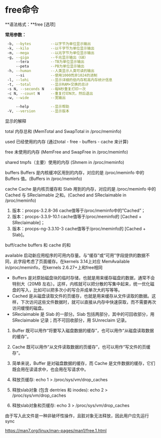 # free命令



**语法格式：**free [选项]

**常用参数：**﻿

```bash
 -b, --bytes         --以字节为单位显示输出
 -k, --kilo          --以千字节为单位显示输出
 -m, --mega          --以兆字节为单位显示输出
 -g, --giga          --千兆显示输出（GB）
     --tera          --TB为单位显示输出
     --peta          --PB为单位显示输出
 -h, --human         --人类显示人类可读的输出
     --si            --使用1000而非1024的进制
 -l, --lohi          --显示详细的低内存和高内存统计信息
 -t, --total         --显示RAM+交换的总计
 -s N, --seconds N   --每N秒重复打印一次
 -c N, --count N     --重复打印N次，然后退出
 -w, --wide          --宽输出

     --help     	 --显示帮助
 -V, --version  	 --显示版本

```


显示的解释

total  内存总和 (MemTotal and SwapTotal in /proc/meminfo)

used   已经使用的内存 (通过total - free - buffers - cache 来计算)

free   未使用的内存 (MemFree and SwapFree in /proc/meminfo)

shared  tmpfs（主要）使用的内存 (Shmem in /proc/meminfo)

buffers  Buffers 是内核缓冲区用到的内存，对应的是 /proc/meminfo 中的 Buffers 值。(Buffers in /proc/meminfo)

cache   Cache 是内核页缓存和 Slab 用到的内存，对应的是 /proc/meminfo 中的 Cached 与 SReclaimable 之和。(Cached and SReclaimable in /proc/meminfo)

1. 版本：procps-3.2.8-36            cache值等于/proc/meminfo中的”Cached”；
2. 版本：procps-3.3.9-10.1         cache值等于/proc/meminfo的 [Cached + SReclaimable]；
3. 版本：procps-ng-3.3.10-3       cache值等于/proc/meminfo的 [Cached + Slab]。

buff/cache   buffers 和 cache 的和

available
              启动新应用程序的可用内存量。与“缓存”或“可用”字段提供的数据不同，此字段考虑了页面缓存。在kernels 3.14上对应 MemAvailable in/proc/meminfo，在kernels 2.6.27+上和free相同



- Buffers 是对原始磁盘块的临时存储，也就是用来缓存磁盘的数据，通常不会特别大（20MB 左右）。这样，内核就可以把分散的写集中起来，统一优化磁盘的写入，比如可以把多次小的写合并成单次大的写等等。
- Cached 是从磁盘读取文件的页缓存，也就是用来缓存从文件读取的数据。这样，下次访问这些文件数据时，就可以直接从内存中快速获取，而不需要再次访问缓慢的磁盘。
- SReclaimable 是 Slab 的一部分。Slab 包括两部分，其中的可回收部分，用 SReclaimable 记录；而不可回收部分，用 SUnreclaim 记录。

1. Buffer 既可以用作“将要写入磁盘数据的缓存”，也可以用作“从磁盘读取数据的缓存”。
2. Cache 既可以用作“从文件读取数据的页缓存”，也可以用作“写文件的页缓存”。
3. 简单来说，Buffer 是对磁盘数据的缓存，而 Cache 是文件数据的缓存，它们既会用在读请求中，也会用在写请求中。



1. 释放页缓存:  echo 1 > /proc/sys/vm/drop_caches
2. 释放slab对象 (包含 dentries 和 inodes):  echo 2 > /proc/sys/vm/drop_caches
3. 释放slab对象和页缓存: echo 3 > /proc/sys/vm/drop_caches

由于写入此文件是一种非破坏性操作，且脏对象无法释放，因此用户应先运行sync



https://man7.org/linux/man-pages/man1/free.1.html

